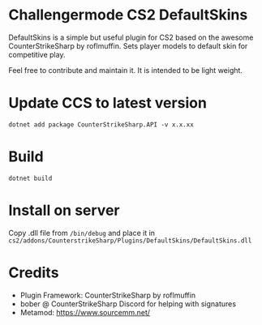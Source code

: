 # Challengermode CS2 DefaultSkins

DefaultSkins is a simple but useful plugin for CS2 based on the awesome CounterStrikeSharp by roflmuffin. Sets player models to default skin for competitive play.

Feel free to contribute and maintain it. It is intended to be light weight.

# Update CCS to latest version
```dotnet add package CounterStrikeSharp.API -v x.x.xx```

# Build
```dotnet build```

# Install on server
Copy .dll file from ```/bin/debug``` and place it in ```cs2/addons/CounterstrikeSharp/Plugins/DefaultSkins/DefaultSkins.dll```

# Credits
* Plugin Framework: CounterStrikeSharp by roflmuffin
* bober @ CounterStrikeSharp Discord for helping with signatures
* Metamod: https://www.sourcemm.net/


